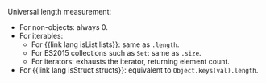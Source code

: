 Universal length measurement:

  * For non-objects: always 0.
  * For iterables:
    * For {{link lang isList lists}}: same as `.length`.
    * For ES2015 collections such as `Set`: same as `.size`.
    * For iterators: exhausts the iterator, returning element count.
  * For {{link lang isStruct structs}}: equivalent to `Object.keys(val).length`.
